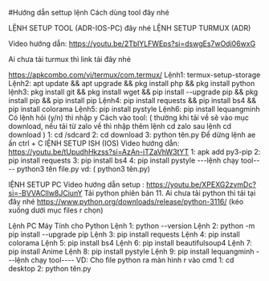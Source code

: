 #Hướng dẫn settup lệnh
Cách dùng tool đây nhé 

LỆNH SETUP TOOL (ADR-IOS-PC) đây nhé
LỆNH SETUP TURMUX (ADR)

Video hướng dẫn: https://youtu.be/2TblYLFWEps?si=dswgEs7wOdj06wxG

Ai chưa tải turmux thì link tải đây nhé

https://apkcombo.com/vi/termux/com.termux/
Lệnh1: termux-setup-storage
Lệnh2: apt update && apt upgrade && pkg install php && pkg install python 
lệnh3: pkg install git && pkg install wget && pip install --upgrade pip && pkg install pip && pip install pip 
Lệnh4: pip install requests &&  pip install bs4 && pip install colorama
Lệnh5: pip install pystyle
Lệnh6: pip install lequangminh
Có lệnh hỏi (y/n) thì nhập y
Cách vào tool:
( thường khi tải về sẽ vào mục download, nếu tải từ zalo về thì nhập thêm lệnh cd zalo sau lệnh cd download )
1: cd /sdcard
2: cd download
3: python tên.py
Để dừng lệnh ae ấn ctrl + C
lỆNH SETUP ISH (IOS)
Video hướng dẫn: https://youtu.be/tUpudhHkzss?si=AzAn-iTZaVhW3tYT
1: apk add py3-pip
2: pip install requests
3: pip install bs4
4: pip install pystyle
---lệnh chạy tool----
python3 tên file.py
vd: ( python3 tên.py) 

lỆNH SETUP PC
Video hướng dẫn setup : https://youtu.be/XPEXG2zvmDc?si=-BVVACllw8JCiunY
Tải python phiên bản 11.
Ai chưa tải python thì tải tại đây nhé
https://www.python.org/downloads/release/python-3116/
(kéo xuống dưới mục files r chọn)

Lệnh  PC Máy Tính cho Python 
Lệnh 1: python --version
Lệnh 2: python -m pip install --upgrade pip
Lệnh 3: pip install requests
Lệnh 4: pip install colorama
Lệnh 5: pip install bs4
Lệnh 6: pip install beautifulsoup4
Lệnh 7: pip install Anime
Lệnh 8: pip install pystyle
Lệnh 9: pip install lequangminh
---lệnh chạy tool----
VD: Cho file python ra màn hình r vào cmd
1:  cd desktop 
2:  python tên.py
